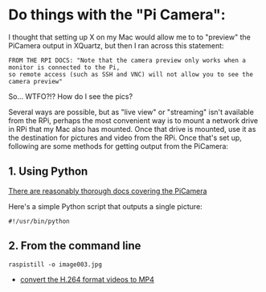 # Do things with the "Pi Camera":

I thought that setting up X on my Mac would allow me to to "preview" the PiCamera output in XQuartz, but then I ran across this statement: 

    FROM THE RPI DOCS: "Note that the camera preview only works when a monitor is connected to the Pi, 
    so remote access (such as SSH and VNC) will not allow you to see the camera preview"

So... WTFO?!?  How do I see the pics?

Several ways are possible, but as "live view" or "streaming" isn't available from the RPi, perhaps the most convenient way is to mount a network drive in RPi that my Mac also has mounted. Once that drive is mounted, use it as the destination for pictures and video from the RPi. Once that's set up, following are some methods for getting output from the PiCamera: 

## 1. Using Python 

  [There are reasonably thorough docs covering the PiCamera](http://picamera.readthedocs.io/en/release-1.0/quickstart.html)

  Here's a simple Python script that outputs a single picture: 
  
    #!/usr/bin/python


## 2. From the command line


    raspistill -o image003.jpg


* [convert the H.264 format videos to MP4](https://www.raspberrypi.org/documentation/usage/camera/raspicam/raspivid.md)

